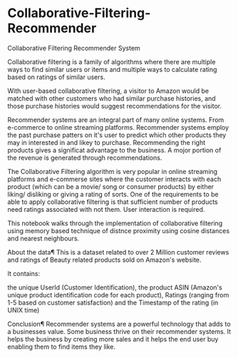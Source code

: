 # Collaborative-Filtering-Recommender
Collaborative Filtering Recommender System

Collaborative filtering is a family of algorithms where there are multiple ways to find similar users or items and multiple ways to calculate rating based on ratings of similar users.

With user-based collaborative filtering, a visitor to Amazon would be matched with other customers who had similar purchase histories, and those purchase histories would suggest recommendations for the visitor.

Recommender systems are an integral part of many online systems. From e-commerce to online streaming platforms. Recommender systems employ the past purchase patters on it's user to predict which other products they may in interested in and likey to purchase. Recommending the right products gives a significat advantage to the business. A mojor portion of the revenue is generated through recommendations.

The Collaborative Filtering algorithm is very popular in online streaming platforms and e-commerse sites where the customer interacts with each product (which can be a movie/ song or consumer products) by either liking/ disliking or giving a rating of sorts. One of the requirements to be able to apply collaborative filtering is that sufficient number of products need ratings associated with not them. User interaction is required.

This notebook walks through the implementation of collaborative filtering using memory based technique of distnce proximity using cosine distances and nearest neighbours.


About the data¶
This is a dataset related to over 2 Million customer reviews and ratings of Beauty related products sold on Amazon's website.

It contains:

the unique UserId (Customer Identification),
the product ASIN (Amazon's unique product identification code for each product),
Ratings (ranging from 1-5 based on customer satisfaction) and
the Timestamp of the rating (in UNIX time)


Conclusion¶
Recommender systems are a powerful technology that adds to a businesses value. Some business thrive on their recommender systems. It helps the business by creating more sales and it helps the end user buy enabling them to find items they like.
